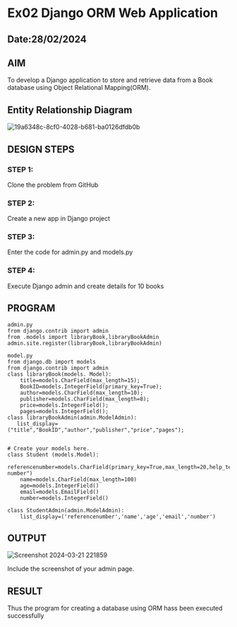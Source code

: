 # Ex02 Django ORM Web Application
## Date:28/02/2024

## AIM
To develop a Django application to store and retrieve data from a Book database using Object Relational Mapping(ORM).

## Entity Relationship Diagram
![19a6348c-8cf0-4028-b681-ba0126dfdb0b](https://github.com/Kishore23008675/ORM/assets/144979375/81b6d4b0-4f2e-4e8f-b961-56228cdec54c)

## DESIGN STEPS

### STEP 1:
Clone the problem from GitHub

### STEP 2:
Create a new app in Django project

### STEP 3:
Enter the code for admin.py and models.py

### STEP 4:
Execute Django admin and create details for 10 books

## PROGRAM
```
admin.py 
from django.contrib import admin 
from .models import libraryBook,libraryBookAdmin
admin.site.register(libraryBook,libraryBookAdmin)
 
model.py
from django.db import models
from django.contrib import admin
class libraryBook(models. Model):
    title=models.CharField(max_length=15);
    BookID=models.IntegerField(primary_key=True);
    author=models.CharField(max_length=10);
    publisher=models.CharField(max_length=8);
    price=models.IntegerField();
    pages=models.IntegerField();
class libraryBookAdmin(admin.ModelAdmin):
   list_display=("title","BookID","author","publisher","price","pages");
 

# Create your models here.
class Student (models.Model):
    referencenumber=models.CharField(primary_key=True,max_length=20,help_text="reference number")
    name=models.CharField(max_length=100)
    age=models.IntegerField()
    email=models.EmailField()
    number=models.IntegerField()

class StudentAdmin(admin.ModelAdmin):
    list_display=('referencenumber','name','age','email','number')
```
## OUTPUT
![Screenshot 2024-03-21 221859](https://github.com/Kishore23008675/ORM/assets/144979375/065344e6-5e3d-4c40-adbe-bb4e4808e851)

Include the screenshot of your admin page. 

## RESULT
Thus the program for creating a database using ORM hass been executed successfully
